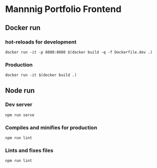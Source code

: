 # Mannnig Portfolio Frontend

## Docker run

### hot-reloads for development

```
docker run -it -p 8080:8080 $(docker build -q -f Dockerfile.dev .)
```

### Production

```
docker run -it $(docker build .)
```

## Node run

### Dev server

```
npm run serve
```

### Compiles and minifies for production

```
npm run lint
```

### Lints and fixes files

```
npm run lint
```
